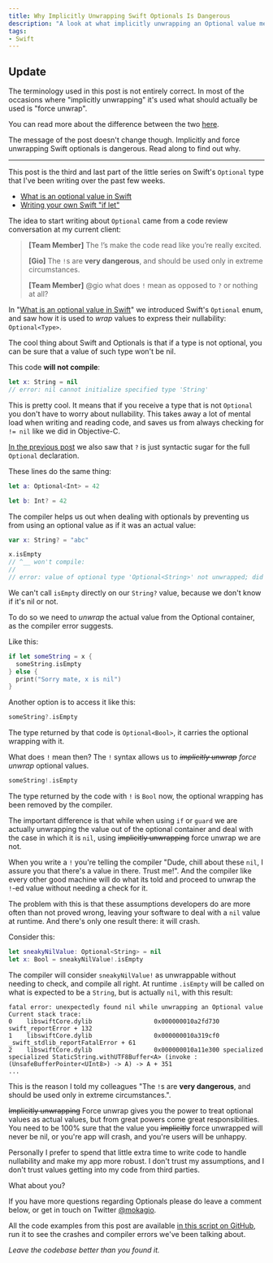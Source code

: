```yaml
---
title: Why Implicitly Unwrapping Swift Optionals Is Dangerous
description: "A look at what implicitly unwrapping an Optional value means and why it should be avoided."
tags:
- Swift
---
```


## Update

The terminology used in this post is not entirely correct. In most of the
occasions where "implicitly unwrapping" it's used what should actually be used
is "force unwrap".

You can read more about the difference between the two
[here](http://mokacoding.com/blog/impliticly-vs-force-unwrapping-swift-optionals.md).

The message of the post doesn't change though. Implicitly and force unwrapping
Swift optionals is dangerous. Read along to find out why.

---

This post is the third and last part of the little series on Swift's `Optional`
type that I've been writing over the past few weeks.

- [What is an optional value in Swift](http://www.mokacoding.com/blog/what-is-an-optional-value-in-swift/)
- [Writing your own Swift "if let"](http://www.mokacoding.com/blog/writing-your-own-swift-if-let/)

The idea to start writing about `Optional` came from a code review conversation
at my current client:

> **[Team Member]** The !’s make the code read like you’re really excited.
>
> **[Gio]** The `!`s are **very dangerous**, and should be used only in extreme
> circumstances.
>
> **[Team Member]** @gio what does `!` mean as opposed to `?` or nothing at all?

In "[What is an optional value in
Swift](http://www.mokacoding.com/blog/what-is-an-optional-value-in-swift/)" we
introduced Swift's `Optional` enum, and saw how it is used to _wrap_ values to
express their nullability: `Optional<Type>`.

The cool thing about Swift and Optionals is that if a type is not optional, you
can be sure that a value of such type won't be nil.

This code **will not compile**:

```swift
let x: String = nil
// error: nil cannot initialize specified type 'String'
```

This is pretty cool. It means that if you receive a type that is not `Optional`
you don't have to worry about nullability. This takes away a lot of mental load
when writing and reading code, and saves us from always checking for `!= nil`
like we did in Objective-C.

[In the previous
post](http://www.mokacoding.com/blog/what-is-an-optional-value-in-swift/) we
also saw that `?` is just syntactic sugar for the full `Optional` declaration.

These lines do the same thing:

```swift
let a: Optional<Int> = 42

let b: Int? = 42
```

The compiler helps us out when dealing with optionals by preventing us from
using an optional value as if it was an actual value:

```swift
var x: String? = "abc"

x.isEmpty
// ^__ won't compile:
//
// error: value of optional type 'Optional<String>' not unwrapped; did you mean to use '!' or '?'?
```

We can't call `isEmpty` directly on our `String?` value, because we don't know
if it's nil or not.

To do so we need to _unwrap_ the actual value from the Optional container, as
the compiler error suggests.

Like this:

```swift
if let someString = x {
  someString.isEmpty
} else {
  print("Sorry mate, x is nil")
}
```

Another option is to access it like this:

```swift
someString?.isEmpty
```

The type returned by that code is `Optional<Bool>`, it carries the optional
wrapping with it.

What does `!` mean then? The `!` syntax allows us to <del>_implicitly
unwrap_</del> _force unwrap_ optional values.

```swift
someString!.isEmpty
```

The type returned by the code with `!` is `Bool` now, the optional wrapping has
been removed by the compiler.

The important difference is that while when using `if` or `guard` we are
actually unwrapping the value out of the optional container and deal with the
case in which it is `nil`, using <del>implicitly unwrapping</del> force unwrap
we are not.

When you write a `!` you're telling the compiler "Dude, chill about these
`nil`, I assure you that there's a value in there. Trust me!". And the compiler
like every other good machine will do what its told and proceed to unwrap the
`!`-ed value without needing a check for it.

The problem with this is that these assumptions developers do are more often
than not proved wrong, leaving your software to deal with a `nil` value at
runtime.  And there's only one result there: it will crash.

Consider this:

```swift
let sneakyNilValue: Optional<String> = nil
let x: Bool = sneakyNilValue!.isEmpty
```

The compiler will consider `sneakyNilValue!` as unwrappable without needing to
check, and compile all right. At runtime `.isEmpty` will be called on what is
expected to be a `String`, but is actually `nil`, with this result:

```
fatal error: unexpectedly found nil while unwrapping an Optional value
Current stack trace:
0    libswiftCore.dylib                 0x000000010a2fd730 swift_reportError + 132
1    libswiftCore.dylib                 0x000000010a319cf0 _swift_stdlib_reportFatalError + 61
2    libswiftCore.dylib                 0x000000010a11e300 specialized specialized StaticString.withUTF8Buffer<A> (invoke : (UnsafeBufferPointer<UInt8>) -> A) -> A + 351
...
```

This is the reason I told my colleagues "The `!`s are **very dangerous**, and
should be used only in extreme circumstances.".

<del>Implicitly unwrapping</del> Force unwrap gives you the power to treat
optional values as actual values, but from great powers come great
responsibilities. You need to be 100% sure that the value you
<del>implicitly</del> force unwrapped will never be nil, or you're app will
crash, and you're users will be unhappy.

Personally I prefer to spend that little extra time to write code to handle
nullability and make my app more robust. I don't trust my assumptions, and I
don't trust values getting into my code from third parties.

What about you?

If you have more questions regarding Optionals please do leave a comment below,
or get in touch on Twitter [@mokagio](https://twitter.com/mokagio).

All the code examples from this post are available [in this script on
GitHub](https://github.com/mokacoding/swift-implicitly-unwrapping-danger), run
it to see the crashes and compiler errors we've been talking about.

_Leave the codebase better than you found it._
